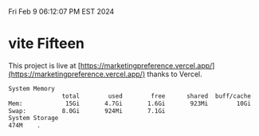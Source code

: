 Fri Feb  9 06:12:07 PM EST 2024

# vite Fifteen


This project is live at [https://marketingpreference.vercel.app/](https://marketingpreference.vercel.app/) thanks to Vercel.

```bash
System Memory
               total        used        free      shared  buff/cache   available
Mem:            15Gi       4.7Gi       1.6Gi       923Mi        10Gi        10Gi
Swap:          8.0Gi       924Mi       7.1Gi
System Storage
474M	.
